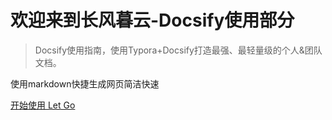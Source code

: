 <!-- _coverpage.md -->

# 欢迎来到长风暮云-Docsify使用部分

> Docsify使用指南，使用Typora+Docsify打造最强、最轻量级的个人&团队文档。

使用markdown快捷生成网页简洁快速


[开始使用 Let Go](/README.md)